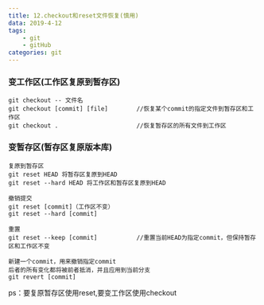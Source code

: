 ```yaml
---
title: 12.checkout和reset文件恢复(慎用)
data: 2019-4-12
tags:
    - git
    - gitHub
categories: git
---
```


### 变工作区(工作区复原到暂存区)
```
git checkout -- 文件名
git checkout [commit] [file]        //恢复某个commit的指定文件到暂存区和工作区
git checkout .                      //恢复暂存区的所有文件到工作区
```

### 变暂存区(暂存区复原版本库)
```
复原到暂存区
git reset HEAD 将暂存区复原到HEAD
git reset --hard HEAD 将工作区和暂存区复原到HEAD

撤销提交
git reset [commit]（工作区不变）
git reset --hard [commit]

重置
git reset --keep [commit]           //重置当前HEAD为指定commit，但保持暂存区和工作区不变

新建一个commit，用来撤销指定commit
后者的所有变化都将被前者抵消，并且应用到当前分支
git revert [commit]
```

ps：要复原暂存区使用reset,要变工作区使用checkout

